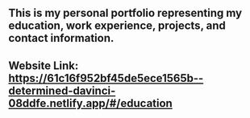 ## This is my personal portfolio representing my education, work experience, projects, and contact information.

## Website Link: https://61c16f952bf45de5ece1565b--determined-davinci-08ddfe.netlify.app/#/education
